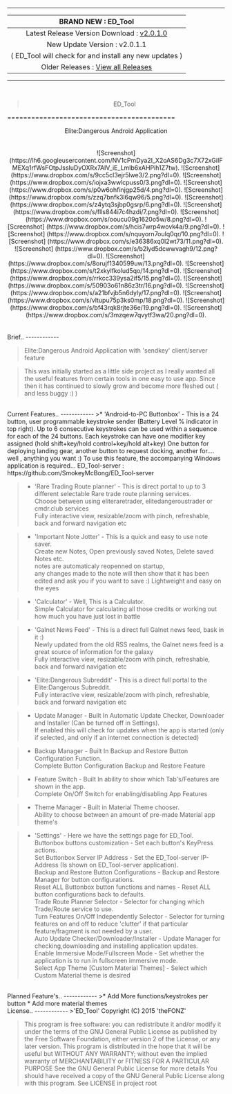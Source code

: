 -------
| BRAND NEW :  ED_Tool |
| :------------: |
| Latest Release Version Download :  [ v2.0.1.0 ](https://github.com/SmokeyMcBong/ED_Tool/releases/tag/v2.0.1.0) |
| New Update Version :  v2.0.1.1 |
| ( ED_Tool will check for and install any new updates ) |
| Older Releases : [ View all Releases ](https://github.com/SmokeyMcBong/ED_Tool/releases) |

-------
<br />  

><center>ED_Tool</center>
==========================================
<center>Elite:Dangerous Android Application</center>

<br />
<br />

<center>
![Screenshot]
(https://lh6.googleusercontent.com/NV1cPmDya2I_X2oAS6Dg3c7X72xGiIFMEXq1rfWsFOtpJssIuDyOXRx7AIV_iE_Lmlb6xAHPih1Z7tw).
![Screenshot]
(https://www.dropbox.com/s/9cc5cl3ejr5lwe3/2.png?dl=0).
![Screenshot]
(https://www.dropbox.com/s/iojxa3wwlcpuss0/3.png?dl=0).
![Screenshot]
(https://www.dropbox.com/s/p0w6ohfinjgp25d/4.png?dl=0).
![Screenshot]
(https://www.dropbox.com/s/zzq7bnfk3l6qw96/5.png?dl=0).
![Screenshot]
(https://www.dropbox.com/s/z4ytq3sjbp0gsrp/6.png?dl=0).
![Screenshot]
(https://www.dropbox.com/s/flls844i7c4hzdi/7.png?dl=0).
![Screenshot]
(https://www.dropbox.com/s/ooucu09g1620o5w/8.png?dl=0).
![Screenshot]
(https://www.dropbox.com/s/hcis7wrp4wovk4a/9.png?dl=0).
![Screenshot]
(https://www.dropbox.com/s/nquyorn7oulq0qr/10.png?dl=0).
![Screenshot]
(https://www.dropbox.com/s/e36386xq0l2wt73/11.png?dl=0).
![Screenshot]
(https://www.dropbox.com/s/b2lyd5dcwwvagh9/12.png?dl=0).
![Screenshot]
(https://www.dropbox.com/s/8orujf1340599uw/13.png?dl=0).
![Screenshot]
(https://www.dropbox.com/s/t2xkylfkolud5qo/14.png?dl=0).
![Screenshot]
(https://www.dropbox.com/s/rrkcc339ysa2if5/15.png?dl=0).
![Screenshot]
(https://www.dropbox.com/s/50903o61n86z3tr/16.png?dl=0).
![Screenshot]
(https://www.dropbox.com/s/a21bfvjb5n6dyly/17.png?dl=0).
![Screenshot]
(https://www.dropbox.com/s/vltupu75p3ks0mp/18.png?dl=0).
![Screenshot]
(https://www.dropbox.com/s/bf43rqk8rjte36e/19.png?dl=0).
![Screenshot]
(https://www.dropbox.com/s/3mzqew7qvytf3wa/20.png?dl=0).
</center>

<br />
<br />
Brief..
------------

>Elite:Dangerous Android Application with 'sendkey' client/server feature

>This was initially started as a little side project as I really wanted all the useful
features from certain tools in one easy to use app.
Since then it has continued to slowly grow and become more fleshed out ( and less buggy :) )

<br />
Current Features..
------------
>* 'Android-to-PC Buttonbox' - This is a 24 button, user programmable keystroke sender (Battery Level % indicator in top right).   
Up to 6 consecutive keystrokes can be used within a sequence for each of the 24 buttons.   
Each keystroke can have one modifier key assigned (hold shift+key/hold control+key/hold alt+key)    
One button for deploying landing gear, another button to request docking, another for.... well , anything you want :)   
To use this feature, the accompanying Windows application is required... ED_Tool-server : https://github.com/SmokeyMcBong/ED_Tool-server 
 

>* 'Rare Trading Route planner' - This is direct portal to up to 3 different selectable Rare trade route planning services.  
Choose between using eliteraretrader, elitedangeroustrader or cmdr.club services  
Fully interactive view, resizable/zoom with pinch, refreshable, back and forward navigation etc


>* 'Important Note Jotter' - This is a quick and easy to use note saver.  
Create new Notes, Open previously saved Notes, Delete saved Notes etc.       
notes are automaticaly reopenned on startup,  
any changes made to the note will then show that it has been edited and ask you if you want to save :)
Lightweight and easy on the eyes   


>* 'Calculator' - Well, This is a Calculator.  
Simple Calculator for calculating all those credits or working out how much you have just lost in battle   


>* 'Galnet News Feed' - This is a direct full Galnet news feed, bask in it :)  
Newly updated from the old RSS realms, the Galnet news feed is a great source of information for the galaxy  
Fully interactive view, resizable/zoom with pinch, refreshable, back and forward navigation etc


>* 'Elite:Dangerous Subreddit' - This is a direct full portal to the Elite:Dangerous Subreddit.  
Fully interactive view, resizable/zoom with pinch, refreshable, back and forward navigation etc 


>* Update Manager - Built In Automatic Update Checker, Downloader and Installer (Can be turned off in Settings).  
If enabled this will check for updates when the app is started (only if selected, and only if an internet connection is detected)


>* Backup Manager - Built In Backup and Restore Button Configuration Function.  
Complete Button Configuration Backup and Restore Feature


>* Feature Switch - Built In ability to show which Tab's/Features are shown in the app.  
Complete On/Off Switch for enabling/disabling App Features 


>* Theme Manager - Built in Material Theme chooser.  
Ability to choose between an amount of pre-made Material app theme's


>* 'Settings' - Here we have the settings page for ED_Tool.   
Buttonbox buttons customization - Set each button's KeyPress actions.   
Set Buttonbox Server IP Address - Set the ED_Tool-server IP-Address (Is shown on ED_Tool-server application).   
Backup and Restore Button Configurations - Backup and Restore Manager for button configurations.   
Reset ALL Buttonbox button functions and names - Reset ALL button configurations back to defaults.   
Trade Route Planner Selector - Selector for changing which Trade/Route service to use.   
Turn Features On/Off Independently Selector - Selector for turning features on and off to reduce 'clutter' if that particular feature/fragment is not needed by a user.   
Auto Update Checker/Downloader/Installer - Update Manager for checking,downloading and installing application updates.      
Enable Immersive Mode/Fullscreen Mode - Set whether the application is to run in fullscreen immersive mode.     
Select App Theme [Custom Material Themes] - Select which Custom Material theme is desired  

<br />
Planned Feature's..
------------
>* Add More functions/keystrokes per button    
* Add more material themes 

<br />
License..
------------
>'ED_Tool'  
Copyright (C) 2015  'theFONZ'

>This program is free software: you can redistribute it and/or modify
 it under the terms of the GNU General Public License as published by
 the Free Software Foundation, either version 2 of the License, or
 any later version. 
 This program is distributed in the hope that it will be useful
 but WITHOUT ANY WARRANTY; without even the implied warranty of
 MERCHANTABILITY or FITNESS FOR A PARTICULAR PURPOSE
 See the GNU General Public License for more details
 You should have received a copy of the GNU General Public License
 along with this program. See LICENSE in project root
